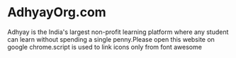 # AdhyayOrg.com
Adhyay is the India's largest non-profit learning platform where any student can learn without spending a single penny.Please open this website on google chrome.script is used to link icons only from font awesome
